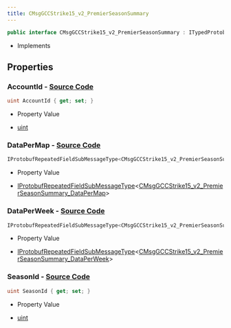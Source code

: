 ```yaml
---
title: CMsgGCCStrike15_v2_PremierSeasonSummary
---
```


```csharp
public interface CMsgGCCStrike15_v2_PremierSeasonSummary : ITypedProtobuf<CMsgGCCStrike15_v2_PremierSeasonSummary>, INativeHandle
```

- Implements

## Properties

### **AccountId** - [Source Code](https://github.com/swiftly-solution/swiftlys2/blob/main/managed/src/SwiftlyS2.Generated/Protobufs/Interfaces/CMsgGCCStrike15_v2_PremierSeasonSummary.cs#L13)

```csharp
uint AccountId { get; set; }
```

- Property Value

- [uint](https://learn.microsoft.com/dotnet/api/system.uint32)

### **DataPerMap** - [Source Code](https://github.com/swiftly-solution/swiftlys2/blob/main/managed/src/SwiftlyS2.Generated/Protobufs/Interfaces/CMsgGCCStrike15_v2_PremierSeasonSummary.cs#L22)

```csharp
IProtobufRepeatedFieldSubMessageType<CMsgGCCStrike15_v2_PremierSeasonSummary_DataPerMap> DataPerMap { get; }
```

- Property Value

- [IProtobufRepeatedFieldSubMessageType](/docs/api/shared/netmessages/iprotobufrepeatedfieldsubmessagetype-1)<[CMsgGCCStrike15_v2_PremierSeasonSummary_DataPerMap](/docs/api/shared/protobufdefinitions/cmsggccstrike15_v2_premierseasonsummary_datapermap)>

### **DataPerWeek** - [Source Code](https://github.com/swiftly-solution/swiftlys2/blob/main/managed/src/SwiftlyS2.Generated/Protobufs/Interfaces/CMsgGCCStrike15_v2_PremierSeasonSummary.cs#L19)

```csharp
IProtobufRepeatedFieldSubMessageType<CMsgGCCStrike15_v2_PremierSeasonSummary_DataPerWeek> DataPerWeek { get; }
```

- Property Value

- [IProtobufRepeatedFieldSubMessageType](/docs/api/shared/netmessages/iprotobufrepeatedfieldsubmessagetype-1)<[CMsgGCCStrike15_v2_PremierSeasonSummary_DataPerWeek](/docs/api/shared/protobufdefinitions/cmsggccstrike15_v2_premierseasonsummary_dataperweek)>

### **SeasonId** - [Source Code](https://github.com/swiftly-solution/swiftlys2/blob/main/managed/src/SwiftlyS2.Generated/Protobufs/Interfaces/CMsgGCCStrike15_v2_PremierSeasonSummary.cs#L16)

```csharp
uint SeasonId { get; set; }
```

- Property Value

- [uint](https://learn.microsoft.com/dotnet/api/system.uint32)

